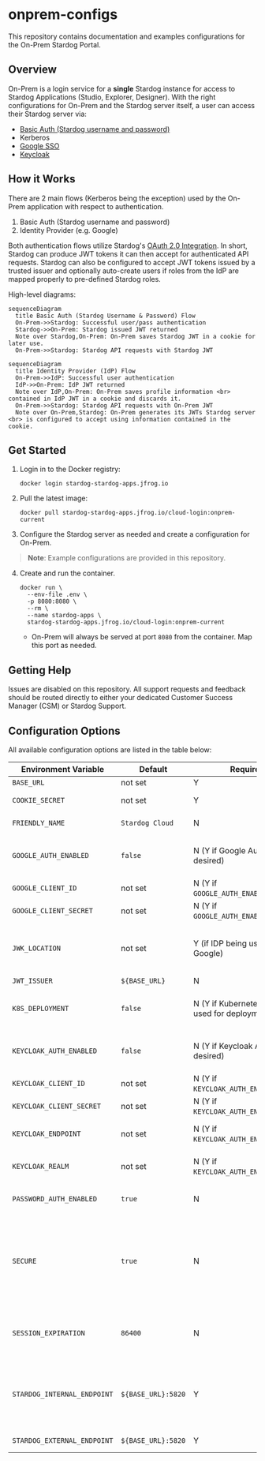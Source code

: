 # onprem-configs

This repository contains documentation and examples configurations for the On-Prem Stardog Portal.

## Overview

On-Prem is a login service for a __single__ Stardog instance for access to Stardog Applications (Studio, Explorer, Designer). With the right configurations for On-Prem and
the Stardog server itself, a user can access their Stardog server via:

- [Basic Auth (Stardog username and password)](./basic/)
- Kerberos
- [Google SSO](./google/)
- [Keycloak](./keycloak/)

## How it Works

There are 2 main flows (Kerberos being the exception) used by the On-Prem application with respect to authentication.

1. Basic Auth (Stardog username and password)
2. Identity Provider (e.g. Google)

Both authentication flows utilize Stardog's [OAuth 2.0 Integration](https://docs.stardog.com/operating-stardog/security/oauth-integration). In short, Stardog can produce JWT tokens it can then accept for authenticated API requests. Stardog can also be configured to accept JWT tokens issued by a trusted issuer and optionally auto-create users if roles from the IdP are mapped properly to pre-defined Stardog roles.

High-level diagrams:

```mermaid
sequenceDiagram
  title Basic Auth (Stardog Username & Password) Flow
  On-Prem->>Stardog: Successful user/pass authentication
  Stardog->>On-Prem: Stardog issued JWT returned
  Note over Stardog,On-Prem: On-Prem saves Stardog JWT in a cookie for later use.
  On-Prem->>Stardog: Stardog API requests with Stardog JWT 
```
 
```mermaid
sequenceDiagram
  title Identity Provider (IdP) Flow
  On-Prem->>IdP: Successful user authentication
  IdP->>On-Prem: IdP JWT returned
  Note over IdP,On-Prem: On-Prem saves profile information <br> contained in IdP JWT in a cookie and discards it.
  On-Prem->>Stardog: Stardog API requests with On-Prem JWT
  Note over On-Prem,Stardog: On-Prem generates its JWTs Stardog server <br> is configured to accept using information contained in the cookie.
```

## Get Started

1. Login in to the Docker registry:

    ```
    docker login stardog-stardog-apps.jfrog.io
    ```

2. Pull the latest image:

    ```
    docker pull stardog-stardog-apps.jfrog.io/cloud-login:onprem-current
    ```

3. Configure the Stardog server as needed and create a configuration for On-Prem.

> **Note**:
> Example configurations are provided in this repository.

4. Create and run the container.

    ```
    docker run \
      --env-file .env \
      -p 8080:8080 \
      --rm \
      --name stardog-apps \
      stardog-stardog-apps.jfrog.io/cloud-login:onprem-current
    ```

    - On-Prem will always be served at port `8080` from the container. Map this port as needed.

## Getting Help

Issues are disabled on this repository. All support requests and feedback should be routed directly to either your dedicated Customer Success Manager (CSM) or Stardog Support. 

## Configuration Options

All available configuration options are listed in the table below:

| **Environment Variable**    | **Default**        | **Required**                                     | **Description**                                                                                                                                                                                |
| --------------------------- | ------------------ | ------------------------------------------------ | ---------------------------------------------------------------------------------------------------------------------------------------------------------------------------------------------- |
| `BASE_URL`                  | not set            | Y                                                | Full URL of the service                                                                                                                                                                        |
| `COOKIE_SECRET`             | not set            | Y                                                | Used to sign cookies used by the service                                                                                                                                                       |
| `FRIENDLY_NAME`             | `Stardog Cloud`    | N                                                | Display name on the login form                                                                                                                                                                 |
| `GOOGLE_AUTH_ENABLED`       | `false`            | N (Y if Google Auth is desired)                  | Whether or not to give users the option to authenticate using Google Auth.                                                                                                                     |
| `GOOGLE_CLIENT_ID`          | not set            | N (Y if `GOOGLE_AUTH_ENABLED=true`)              | Google OAuth client ID                                                                                                                                                                         |
| `GOOGLE_CLIENT_SECRET`      | not set            | N (Y if `GOOGLE_AUTH_ENABLED=true`)              | Google OAuth secret                                                                                                                                                                            |
| `JWK_LOCATION`              | not set            | Y (if IDP being used, e.g. Google)               | Path to the directory containing the public and private keys the application uses to sign/verify JWTs.                                                                                         |
| `JWT_ISSUER`                | `${BASE_URL}`      | N                                                | JWT issuer used                                                                                                                                                                                |
| `K8S_DEPLOYMENT`            | `false`            | N (Y if Kubernetes is being used for deployment) | Whether or not the application is being deployed in/with Kubernetes.                                                                                                                           |
| `KEYCLOAK_AUTH_ENABLED`     | `false`            | N (Y if Keycloak Auth is desired)                | Whether or not to give users the option to authenticate using Keycloak.                                                                                                                        |
| `KEYCLOAK_CLIENT_ID`        | not set            | N (Y if `KEYCLOAK_AUTH_ENABLED=true`)            | Keycloak OpenID Connect client id                                                                                                                                                              |
| `KEYCLOAK_CLIENT_SECRET`    | not set            | N (Y if `KEYCLOAK_AUTH_ENABLED=true`)            | Keycloak OpenID Connect client secret                                                                                                                                                          |
| `KEYCLOAK_ENDPOINT`         | not set            | N (Y if `KEYCLOAK_AUTH_ENABLED=true`)            | The publicly accessible endpoint of the Keycloak service                                                                                                                                       |
| `KEYCLOAK_REALM`            | not set            | N (Y if `KEYCLOAK_AUTH_ENABLED=true`)            | Keycloak realm the OpenID Connect client and users are in                                                                                                                                      |
| `PASSWORD_AUTH_ENABLED`     | `true`             | N                                                | Enable basic authentication (Stardog username and password)                                                                                                                                    |
| `SECURE`                    | `true`             | N                                                | Whether or not to require https. The login service assumes you are using https and will throw an error `BASE_URL` is set to a non-https URL. If however, you do wish to deploy just using http , set this to `false`. |
| `SESSION_EXPIRATION`        | `86400`            | N                                                | Time until session (JWT token issued by the application) expires in seconds. Default is `86400` which is 24 hours.                                                                             |
| `STARDOG_INTERNAL_ENDPOINT` | `${BASE_URL}:5820` | Y                                                | If Stardog is running in Docker, you need to tell the login service running in Docker the Stardog container’s address. If not running in Docker, set to `STARDOG_EXTERNAL_ENDPOINT`                                                                         |
| `STARDOG_EXTERNAL_ENDPOINT` | `${BASE_URL}:5820` | Y                                                | Public location of Stardog endpoint                                                                                                                                                            |
